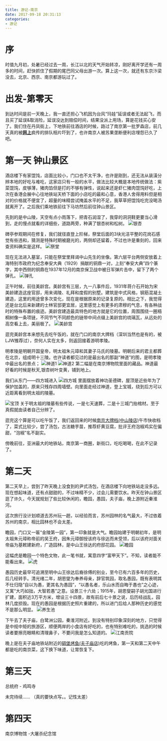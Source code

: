 ```yaml
---
title: 游记-南京
date: 2017-09-18 20:31:13
categories:
- 游记
---
```

# 序
时值九月初，处暑已经过去一周，长江以北的天气开始转凉，刚好离开学还有一周多的时间，赶快抓住了假期的尾巴同父母出游一次。算上这一次，就还有东京汴梁没去，北京、西京、南京都游玩过了。
<!-- more -->
# 出发-第零天
到达时间是前一天晚上，我一直还担心飞机因为台风“玛娃”延误或者无法起飞，而且买了延误&取消险，延误没达到赔偿时间，结果没派上用场，算是花钱买心安了。我们住在丹凤街上，下地铁前往酒店的时候，路过了南京第一批罗森店，前几天真的被[**网上**](http://www.thepaper.cn/newsDetail_forward_1787115)疯传的排队相片吓到了，也许南京人被苏果垄断便利店埋怨已久了吧。

# 第一天 钟山景区
酒店楼下有家馄饨，店面比较小，门口也不太干净，也许是刚到，还无法从装潢分辨本地的好吃与难吃，这家店只有一般的水平，做法比较大概是本地传统做法：紫菜馄饨，皮够薄，猪肉馅但是打的不够有弹性，说起来还是虾仁猪肉馄饨好吃，上次在香港会展中心往地铁站天桥下面的小店吃的最和心意，香港人舍得用料但是相对的价格就不便宜了，超量的味精尝试掩盖水平的不足，我草草把馄饨吃完没喝汤就离开了。之后我们乘地铁前往下马坊然后前往钟山景区。

先到的是中山陵，天空有点小雨落下，把青石润湿了，我穿的洞洞鞋更要当心滑到，走的慢点就看的详细些，道路两旁，种满了银杏树和松树。
![银杏](/images/0918_2.jpg)

碑亭参观期间在修复，我们就径直登上阶梯，祭堂后面的3块光洁平整的花岗石感觉有些违和，猜测是特殊时期被磨光的，两侧却还留着，不过也许是重刻的，回来查资料确实是这样。
![祭堂](/images/0918_1.jpg)

现在无法进入墓室，只能在祭堂里拜谒中山先生的坐像。第六层平台两侧安放着上海特别市政府为纪念奉安大典（1929）捐献的铜鼎一对，上刻“奉安大典”四个篆字，其中西侧的铜鼎在1937年12月的南京保卫战中被日军弹片击中，留下了两个弹孔。
![弹孔](/images/0918_3.jpg)

正午时候，前往美龄宫。美龄宫有三层，九一八事件后，1931年蒋介石开始为宋美龄建造这座官邸，用来谒陵、礼拜和度假的别墅。建筑是中式风格，钢筋混凝土建造，这里的用途曾多次变化，现在是根据原来的记录复原的。相比之下，我觉得还是台北后来新建的士林官邸更宜居，这里感觉上有更多的肃穆的气息，有各种战时的特殊布置的痕迹。美龄宫建造最具特色的地方就是它的位置，周围围绕一圈梧桐树像一条项链，不同节气不同颜色的链带中间点缀上美龄宫的琉璃瓦，从远处的高空看上去，美丽极了。
![美龄宫](/images/0918_4.jpg)

逛完美龄宫本来想先去吃午饭的，就在门口的南京大牌档（深圳当然也是有的，被LJW推荐过），奈何人实在太多，则返回接着游明孝陵。

明孝陵是明朝开国皇帝，明太祖朱元璋和其妻子马氏的陵墓。明朝后来的君主都葬在北京，组成明十三陵。也许读者都见过的是最出名的那副“神道”的图，是明孝陵中最出名的景点；
![神道1](/images/0918_8.jpg)
![神道2](/images/0918_7.jpg)
第二幅是在南京博物院里面的藏品。神道最好看的时候是秋天,银杏树叶变黄，铺到地上。

我们从东门——四方城进入
![四方城](/images/0918_6.jpg)
里面摆放着神功圣德碑，屋顶是近些年为了保护加盖的，原来只残存四周墙壁。向里面走经过神道，登上宝城，绕到后方可以近距离看到明太祖的陵墓。

![宝顶](/images/0918_5.jpg)
关于明太祖的陵墓有些传说，一是七天速葬，二是十三城门抬棺材。至于真假就由读者自己分辨了。

逛完这个算是可以吃午饭了，我们返回来的时候[南京大牌档(中山陵店)](http://www.dianping.com/shop/6323471)午市快收档了，菜式比较少，尝了汤包，古法糖芋苗，推荐虾黄豆腐，批评王府泡椒鸡实在偏甜，“泡椒”名不副实。

傍晚前往，亚洲最大的地铁站，南京第一商圈，新街口，吃吃喝喝，在此不记录了。

# 第二天

第二天早上，尝到了昨天晚上没食到的尹式汤包，在酒店楼下向地铁站走没多远。现在想起味道，还有点甜甜的，不过味精不少，过会儿需要饮水。昨天在钟山景区逛了许久，今天就规划了些比较休闲的，瞻园，愚园，夫子庙，晚上游附近秦淮河。

这次旅行没计划顺道去苏州玩一趟，以经验而言，苏州园林的名气最大，不过依着苏州的南京，相比园林也不会太差。

瞻园，门口又一匾“金陵第一园”，第一印象就是大气。瞻园始建于明朝初年，是明太祖朱元璋称帝前的吴王府，因朱元璋御授该府与徐达而未受领，后以该府对面关帝庙为基敕建新府，广造园林，是中山王徐达的府邸花园。
![瞻园](/images/0918_9.jpg)

这幅虎是瞻园一个特色文物，此一笔书就，寓意四字“富甲天下”。不知，读者能不能看出来。
![虎](/images/0918_10.jpg)

愚园历史最早可追溯至明中山王徐达后裔徐傅的别业，至今已有六百多年的历史，后几经转手。清光绪二年，胡恩燮为奉养母亲，辞官筑园，取名愚园，既有表明其不仕归隐“自以为愚，更其名为愚园”，“以愚名者，乐山水而自晦于愚也”之心迹，又寓“大巧如拙，大智若愚”之意。设景三十六处；1915年，胡恩燮嗣子胡光国进行扩建，面积近3万平方米，增设三十四景，故有前后七十景之说，后历经战乱，园林几度损毁。现在的愚园是根据历史照片重建的，所以进门后给人那种历史的感觉不是那么明显。
![养生池](/images/0918_11.jpg)

下午去了夫子庙，白鹭洲公园，秦淮河附近。到没有特别印象深刻的地方，只觉得是中规中矩的旅游区，顺便两岸的小食店有好吃的，也有特别难吃的，挑选的时候读者要擦亮眼睛和清理鼻子，不要问我是怎么知道的。
![江南贡院](/images/0918_12.jpg)

晚上是在夫子庙地铁站附近的[碉堡烤鱼(夫子庙店)](http://www.dianping.com/shop/91641460)吃的烤鱼，第一天和第二天中午都是吃的南京菜，这下换下味道，让胃恢复下。

# 第三天

总统府 - 鸡鸣寺

未完待续......
（真的要快点写。。记性太差）

# 第四天

南京博物馆 -大屠杀纪念馆